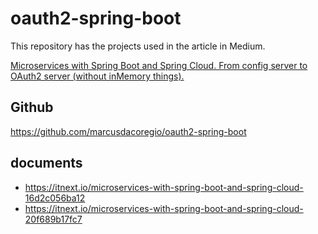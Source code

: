 # oauth2-spring-boot
This repository has the projects used in the article in Medium.

[Microservices with Spring Boot and Spring Cloud. From config server to OAuth2 server (without inMemory things).](https://medium.com/@marcusdacoregio/microservices-with-spring-boot-and-spring-cloud-16d2c056ba12)


## Github
https://github.com/marcusdacoregio/oauth2-spring-boot

## documents
- https://itnext.io/microservices-with-spring-boot-and-spring-cloud-16d2c056ba12
- https://itnext.io/microservices-with-spring-boot-and-spring-cloud-20f689b17fc7
